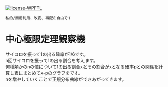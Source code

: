 [![license-WPFTL](https://img.shields.io/badge/license-WTFPL-green)](http://www.wtfpl.net)

```私的/商用利用、改変、再配布自由です```

# 中心極限定理観察機
サイコロを振って1の出る確率が1/6です。  
n回サイコロを振って1の出る割合を考えます。  
何種類かのnの値について1の出る割合xとその割合がxとなる確率pとの関係を計算し表にまとめてx-pのグラフをです。  
nを増やしていくことで正規分布曲線ができあがってきます。  
